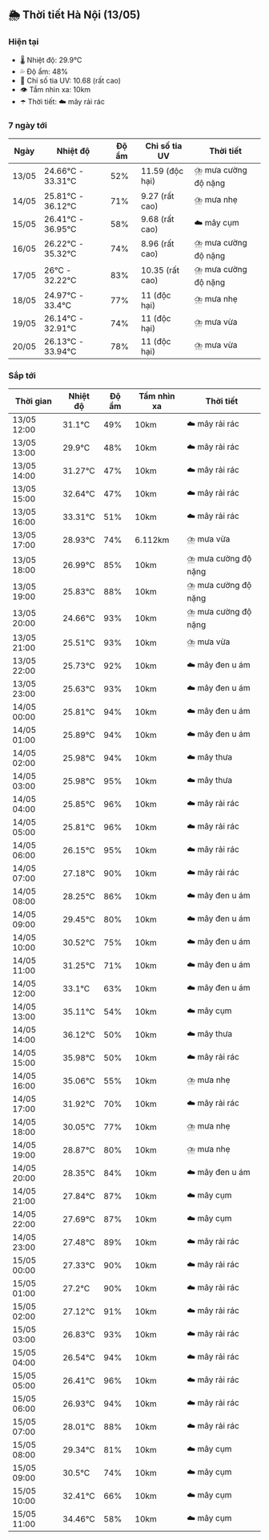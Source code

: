 ## 🌦️ Thời tiết Hà Nội (13/05)

### Hiện tại

- 🌡️ Nhiệt độ: 29.9℃
- 💦 Độ ẩm: 48%
- 🌟 Chỉ số tia UV: 10.68 (rất cao)
- 👁️ Tầm nhìn xa: 10km
- ☂️ Thời tiết: ☁️ mây rải rác

### 7 ngày tới

| Ngày | Nhiệt độ | Độ ẩm | Chỉ số tia UV | Thời tiết |
| --- | --- | --- | --- | --- |
| 13/05 | 24.66℃ - 33.31℃ | 52% | 11.59 (độc hại) | ⛈️ mưa cường độ nặng |
| 14/05 | 25.81℃ - 36.12℃ | 71% | 9.27 (rất cao) | ⛈️ mưa nhẹ |
| 15/05 | 26.41℃ - 36.95℃ | 58% | 9.68 (rất cao) | ☁️ mây cụm |
| 16/05 | 26.22℃ - 35.32℃ | 74% | 8.96 (rất cao) | ⛈️ mưa cường độ nặng |
| 17/05 | 26℃ - 32.22℃ | 83% | 10.35 (rất cao) | ⛈️ mưa cường độ nặng |
| 18/05 | 24.97℃ - 33.4℃ | 77% | 11 (độc hại) | ⛈️ mưa nhẹ |
| 19/05 | 26.14℃ - 32.91℃ | 74% | 11 (độc hại) | ⛈️ mưa vừa |
| 20/05 | 26.13℃ - 33.94℃ | 78% | 11 (độc hại) | ⛈️ mưa vừa |

### Sắp tới

| Thời gian | Nhiệt độ | Độ ẩm | Tầm nhìn xa | Thời tiết |
| --- | --- | --- | --- | --- |
| 13/05 12:00 | 31.1℃ | 49% | 10km | ☁️ mây rải rác |
| 13/05 13:00 | 29.9℃ | 48% | 10km | ☁️ mây rải rác |
| 13/05 14:00 | 31.27℃ | 47% | 10km | ☁️ mây rải rác |
| 13/05 15:00 | 32.64℃ | 47% | 10km | ☁️ mây rải rác |
| 13/05 16:00 | 33.31℃ | 51% | 10km | ☁️ mây rải rác |
| 13/05 17:00 | 28.93℃ | 74% | 6.112km | ⛈️ mưa vừa |
| 13/05 18:00 | 26.99℃ | 85% | 10km | ⛈️ mưa cường độ nặng |
| 13/05 19:00 | 25.83℃ | 88% | 10km | ⛈️ mưa cường độ nặng |
| 13/05 20:00 | 24.66℃ | 93% | 10km | ⛈️ mưa cường độ nặng |
| 13/05 21:00 | 25.51℃ | 93% | 10km | ⛈️ mưa vừa |
| 13/05 22:00 | 25.73℃ | 92% | 10km | ☁️ mây đen u ám |
| 13/05 23:00 | 25.63℃ | 93% | 10km | ☁️ mây đen u ám |
| 14/05 00:00 | 25.81℃ | 94% | 10km | ☁️ mây đen u ám |
| 14/05 01:00 | 25.89℃ | 94% | 10km | ☁️ mây đen u ám |
| 14/05 02:00 | 25.98℃ | 94% | 10km | ☁️ mây thưa |
| 14/05 03:00 | 25.98℃ | 95% | 10km | ☁️ mây thưa |
| 14/05 04:00 | 25.85℃ | 96% | 10km | ☁️ mây rải rác |
| 14/05 05:00 | 25.81℃ | 96% | 10km | ☁️ mây rải rác |
| 14/05 06:00 | 26.15℃ | 95% | 10km | ☁️ mây rải rác |
| 14/05 07:00 | 27.18℃ | 90% | 10km | ☁️ mây rải rác |
| 14/05 08:00 | 28.25℃ | 86% | 10km | ☁️ mây đen u ám |
| 14/05 09:00 | 29.45℃ | 80% | 10km | ☁️ mây đen u ám |
| 14/05 10:00 | 30.52℃ | 75% | 10km | ☁️ mây đen u ám |
| 14/05 11:00 | 31.25℃ | 71% | 10km | ☁️ mây đen u ám |
| 14/05 12:00 | 33.1℃ | 63% | 10km | ☁️ mây đen u ám |
| 14/05 13:00 | 35.11℃ | 54% | 10km | ☁️ mây cụm |
| 14/05 14:00 | 36.12℃ | 50% | 10km | ☁️ mây thưa |
| 14/05 15:00 | 35.98℃ | 50% | 10km | ☁️ mây rải rác |
| 14/05 16:00 | 35.06℃ | 55% | 10km | ⛈️ mưa nhẹ |
| 14/05 17:00 | 31.92℃ | 70% | 10km | ☁️ mây rải rác |
| 14/05 18:00 | 30.05℃ | 77% | 10km | ⛈️ mưa nhẹ |
| 14/05 19:00 | 28.87℃ | 80% | 10km | ⛈️ mưa nhẹ |
| 14/05 20:00 | 28.35℃ | 84% | 10km | ☁️ mây đen u ám |
| 14/05 21:00 | 27.84℃ | 87% | 10km | ☁️ mây cụm |
| 14/05 22:00 | 27.69℃ | 87% | 10km | ☁️ mây cụm |
| 14/05 23:00 | 27.48℃ | 89% | 10km | ☁️ mây rải rác |
| 15/05 00:00 | 27.33℃ | 90% | 10km | ☁️ mây rải rác |
| 15/05 01:00 | 27.2℃ | 90% | 10km | ☁️ mây rải rác |
| 15/05 02:00 | 27.12℃ | 91% | 10km | ☁️ mây rải rác |
| 15/05 03:00 | 26.83℃ | 93% | 10km | ☁️ mây rải rác |
| 15/05 04:00 | 26.54℃ | 94% | 10km | ☁️ mây rải rác |
| 15/05 05:00 | 26.41℃ | 96% | 10km | ☁️ mây rải rác |
| 15/05 06:00 | 26.93℃ | 94% | 10km | ☁️ mây rải rác |
| 15/05 07:00 | 28.01℃ | 88% | 10km | ☁️ mây rải rác |
| 15/05 08:00 | 29.34℃ | 81% | 10km | ☁️ mây cụm |
| 15/05 09:00 | 30.5℃ | 74% | 10km | ☁️ mây cụm |
| 15/05 10:00 | 32.41℃ | 66% | 10km | ☁️ mây cụm |
| 15/05 11:00 | 34.46℃ | 58% | 10km | ☁️ mây cụm |
